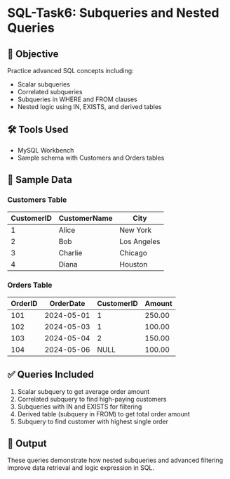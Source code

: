 # SQL-Task6: Subqueries and Nested Queries

## 🎯 Objective
Practice advanced SQL concepts including:
- Scalar subqueries
- Correlated subqueries
- Subqueries in WHERE and FROM clauses
- Nested logic using IN, EXISTS, and derived tables

## 🛠 Tools Used
- MySQL Workbench
- Sample schema with Customers and Orders tables

## 🧪 Sample Data
### Customers Table
| CustomerID | CustomerName | City        |
|------------|---------------|-------------|
| 1          | Alice         | New York    |
| 2          | Bob           | Los Angeles |
| 3          | Charlie       | Chicago     |
| 4          | Diana         | Houston     |

### Orders Table
| OrderID | OrderDate  | CustomerID | Amount |
|---------|------------|------------|--------|
| 101     | 2024-05-01 | 1          | 250.00 |
| 102     | 2024-05-03 | 1          | 100.00 |
| 103     | 2024-05-04 | 2          | 150.00 |
| 104     | 2024-05-06 | NULL       | 100.00 |

## ✅ Queries Included
1. Scalar subquery to get average order amount
2. Correlated subquery to find high-paying customers
3. Subqueries with IN and EXISTS for filtering
4. Derived table (subquery in FROM) to get total order amount
5. Subquery to find customer with highest single order

## 🚀 Output
These queries demonstrate how nested subqueries and advanced filtering improve data retrieval and logic expression in SQL.


